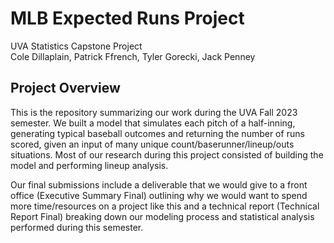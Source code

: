 # MLB Expected Runs Project

UVA Statistics Capstone Project<br>
Cole Dillaplain, Patrick Ffrench, Tyler Gorecki, Jack Penney

## Project Overview

This is the repository summarizing our work during the UVA Fall 2023 semester. We built a model that simulates each pitch of a half-inning, generating typical baseball outcomes and returning the number of runs scored, given an input of many unique count/baserunner/lineup/outs situations. Most of our research during this project consisted of building the model and performing lineup analysis. 

Our final submissions include a deliverable that we would give to a front office (Executive Summary Final) outlining why we would want to spend more time/resources on a project like this and a technical report (Technical Report Final) breaking down our modeling process and statistical analysis performed during this semester. 
